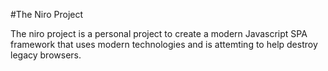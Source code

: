 #The Niro Project


The niro project is a personal project to create a modern Javascript SPA framework that uses modern technologies and is attemting to help destroy legacy browsers.
